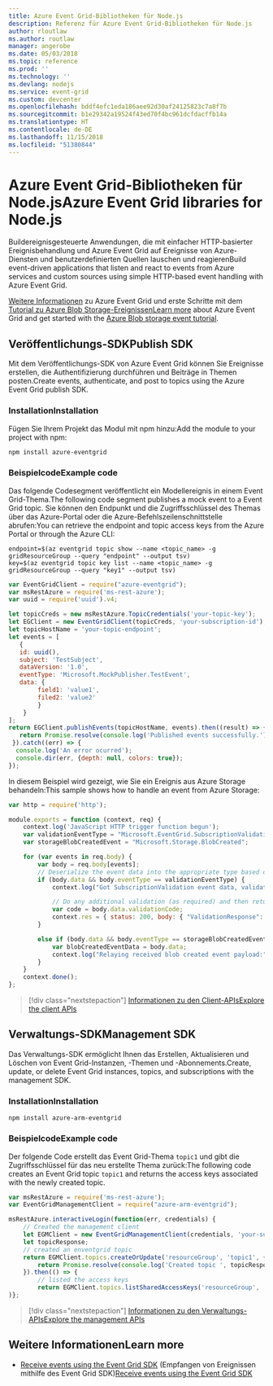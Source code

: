 ```yaml
---
title: Azure Event Grid-Bibliotheken für Node.js
description: Referenz für Azure Event Grid-Bibliotheken für Node.js
author: rloutlaw
ms.author: routlaw
manager: angerobe
ms.date: 05/03/2018
ms.topic: reference
ms.prod: ''
ms.technology: ''
ms.devlang: nodejs
ms.service: event-grid
ms.custom: devcenter
ms.openlocfilehash: bddf4efc1eda186aee92d30af24125823c7a8f7b
ms.sourcegitcommit: b1e29342a19524f43ed70f4bc961dcfdacffb14a
ms.translationtype: HT
ms.contentlocale: de-DE
ms.lasthandoff: 11/15/2018
ms.locfileid: "51380844"
---
```

# <a name="azure-event-grid-libraries-for-nodejs"></a><span data-ttu-id="78e51-103">Azure Event Grid-Bibliotheken für Node.js</span><span class="sxs-lookup"><span data-stu-id="78e51-103">Azure Event Grid libraries for Node.js</span></span>

<span data-ttu-id="78e51-104">Buildereignisgesteuerte Anwendungen, die mit einfacher HTTP-basierter Ereignisbehandlung und Azure Event Grid auf Ereignisse von Azure-Diensten und benutzerdefinierten Quellen lauschen und reagieren</span><span class="sxs-lookup"><span data-stu-id="78e51-104">Build event-driven applications that listen and react to events from Azure services and custom sources using simple HTTP-based event handling with Azure Event Grid.</span></span>

<span data-ttu-id="78e51-105">[Weitere Informationen](/azure/event-grid/overview) zu Azure Event Grid und erste Schritte mit dem [Tutorial zu Azure Blob Storage-Ereignissen](/azure/storage/blobs/storage-blob-event-quickstart)</span><span class="sxs-lookup"><span data-stu-id="78e51-105">[Learn more](/azure/event-grid/overview) about Azure Event Grid and get started with the [Azure Blob storage event tutorial](/azure/storage/blobs/storage-blob-event-quickstart).</span></span> 

## <a name="publish-sdk"></a><span data-ttu-id="78e51-106">Veröffentlichungs-SDK</span><span class="sxs-lookup"><span data-stu-id="78e51-106">Publish SDK</span></span>

<span data-ttu-id="78e51-107">Mit dem Veröffentlichungs-SDK von Azure Event Grid können Sie Ereignisse erstellen, die Authentifizierung durchführen und Beiträge in Themen posten.</span><span class="sxs-lookup"><span data-stu-id="78e51-107">Create events, authenticate, and post to topics using the Azure Event Grid publish SDK.</span></span>

### <a name="installation"></a><span data-ttu-id="78e51-108">Installation</span><span class="sxs-lookup"><span data-stu-id="78e51-108">Installation</span></span>

<span data-ttu-id="78e51-109">Fügen Sie Ihrem Projekt das Modul mit npm hinzu:</span><span class="sxs-lookup"><span data-stu-id="78e51-109">Add the module to your project with npm:</span></span>

```bash
npm install azure-eventgrid
```

### <a name="example-code"></a><span data-ttu-id="78e51-110">Beispielcode</span><span class="sxs-lookup"><span data-stu-id="78e51-110">Example code</span></span>

<span data-ttu-id="78e51-111">Das folgende Codesegment veröffentlicht ein Modellereignis in einem Event Grid-Thema.</span><span class="sxs-lookup"><span data-stu-id="78e51-111">The following code segment publishes a mock event to a Event Grid topic.</span></span> <span data-ttu-id="78e51-112">Sie können den Endpunkt und die Zugriffsschlüssel des Themas über das Azure-Portal oder die Azure-Befehlszeilenschnittstelle abrufen:</span><span class="sxs-lookup"><span data-stu-id="78e51-112">You can retrieve the endpoint and topic access keys from the Azure Portal or through the Azure CLI:</span></span>

```azurecli-interactive
endpoint=$(az eventgrid topic show --name <topic_name> -g gridResourceGroup --query "endpoint" --output tsv)
key=$(az eventgrid topic key list --name <topic_name> -g gridResourceGroup --query "key1" --output tsv)
```

```javascript
var EventGridClient = require("azure-eventgrid");
var msRestAzure = require('ms-rest-azure');
var uuid = require('uuid').v4;

let topicCreds = new msRestAzure.TopicCredentials('your-topic-key');
let EGClient = new EventGridClient(topicCreds, 'your-subscription-id');
let topicHostName = 'your-topic-endpoint';
let events = [
   {
   id: uuid(),
   subject: 'TestSubject',
   dataVersion: '1.0',
   eventType: 'Microsoft.MockPublisher.TestEvent',
   data: {
        field1: 'value1',
        filed2: 'value2'
        }
    }
];
return EGClient.publishEvents(topicHostName, events).then((result) => {
   return Promise.resolve(console.log('Published events successfully.'));
 }).catch((err) => {
  console.log('An error ocurred');
  console.dir(err, {depth: null, colors: true});
});
```

<span data-ttu-id="78e51-113">In diesem Beispiel wird gezeigt, wie Sie ein Ereignis aus Azure Storage behandeln:</span><span class="sxs-lookup"><span data-stu-id="78e51-113">This sample shows how to handle an event from Azure Storage:</span></span>

```javascript
var http = require('http');

module.exports = function (context, req) {
    context.log('JavaScript HTTP trigger function begun');
    var validationEventType = "Microsoft.EventGrid.SubscriptionValidationEvent";
    var storageBlobCreatedEvent = "Microsoft.Storage.BlobCreated";

    for (var events in req.body) {
        var body = req.body[events];
        // Deserialize the event data into the appropriate type based on event type  
        if (body.data && body.eventType == validationEventType) {
            context.log("Got SubscriptionValidation event data, validation code: " + body.data.validationCode + " topic: " + body.topic);

            // Do any additional validation (as required) and then return back the below response
            var code = body.data.validationCode;
            context.res = { status: 200, body: { "ValidationResponse": code } };
        }

        else if (body.data && body.eventType == storageBlobCreatedEvent) {
            var blobCreatedEventData = body.data;
            context.log("Relaying received blob created event payload:" + JSON.stringify(blobCreatedEventData));
        }
    }
    context.done();
};
```

> [!div class="nextstepaction"]
> [<span data-ttu-id="78e51-114">Informationen zu den Client-APIs</span><span class="sxs-lookup"><span data-stu-id="78e51-114">Explore the client APIs</span></span>](/javascript/api/overview/azure/eventgrid/client)

## <a name="management-sdk"></a><span data-ttu-id="78e51-115">Verwaltungs-SDK</span><span class="sxs-lookup"><span data-stu-id="78e51-115">Management SDK</span></span>

<span data-ttu-id="78e51-116">Das Verwaltungs-SDK ermöglicht Ihnen das Erstellen, Aktualisieren und Löschen von Event Grid-Instanzen, -Themen und -Abonnements.</span><span class="sxs-lookup"><span data-stu-id="78e51-116">Create, update, or delete Event Grid instances, topics, and subscriptions with the management SDK.</span></span>

### <a name="installation"></a><span data-ttu-id="78e51-117">Installation</span><span class="sxs-lookup"><span data-stu-id="78e51-117">Installation</span></span>

```
npm install azure-arm-eventgrid
```

### <a name="example-code"></a><span data-ttu-id="78e51-118">Beispielcode</span><span class="sxs-lookup"><span data-stu-id="78e51-118">Example code</span></span>

<span data-ttu-id="78e51-119">Der folgende Code erstellt das Event Grid-Thema `topic1` und gibt die Zugriffsschlüssel für das neu erstellte Thema zurück:</span><span class="sxs-lookup"><span data-stu-id="78e51-119">The following code creates an Event Grid topic `topic1` and returns the access keys associated with the newly created topic.</span></span>

```javascript
var msRestAzure = require('ms-rest-azure');
var EventGridManagementClient = require("azure-arm-eventgrid");

msRestAzure.interactiveLogin(function(err, credentials) {
    // Created the management client
    let EGMClient = new EventGridManagementClient(credentials, 'your-subscription-id');
    let topicResponse;
    // created an enventgrid topic
    return EGMClient.topics.createOrUpdate('resourceGroup', 'topic1', { location: 'westus' }).then((topicResponse) => {
        return Promise.resolve(console.log('Created topic ', topicResponse));
    }).then(() => {
        // listed the access keys
        return EGMClient.topics.listSharedAccessKeys('resourceGroup', 'topic1')}
)};
```

> [!div class="nextstepaction"]
> [<span data-ttu-id="78e51-120">Informationen zu den Verwaltungs-APIs</span><span class="sxs-lookup"><span data-stu-id="78e51-120">Explore the management APIs</span></span>](/javascript/api/overview/azure/eventgrid/management)

## <a name="learn-more"></a><span data-ttu-id="78e51-121">Weitere Informationen</span><span class="sxs-lookup"><span data-stu-id="78e51-121">Learn more</span></span>

- <span data-ttu-id="78e51-122">[Receive events using the Event Grid SDK](/azure/event-grid/receive-events) (Empfangen von Ereignissen mithilfe des Event Grid SDK)</span><span class="sxs-lookup"><span data-stu-id="78e51-122">[Receive events using the Event Grid SDK](/azure/event-grid/receive-events)</span></span>

